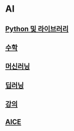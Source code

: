 # AI

## [Python 및 라이브러리](https://github.com/kps990515/AI/tree/main/python%26Library)
## [수학](https://github.com/kps990515/AI/tree/main/Math)
## [머신러닝](https://github.com/kps990515/AI/tree/main/MachineLearning)
## [딥러닝](https://github.com/kps990515/AI/tree/main/DeepLearning)
## [강의](https://github.com/kps990515/AI/tree/main/Lecture)
## [AICE](https://github.com/kps990515/AI/tree/main/aice)
